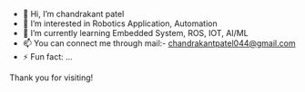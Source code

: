 - 👋 Hi, I’m chandrakant patel
- 👀 I’m interested in Robotics Application, Automation 
- 🌱 I’m currently learning Embedded System, ROS, IOT, AI/ML
- 📫 You can connect me through mail:- chandrakantpatel044@gmail.com
- ⚡ Fun fact: ...

<!---
• Experienced Embedded Engineer with a strong track record in designing and 
implementing advanced hardware and software solutions. 
• Proficient in developing cutting-edge embedded systems, IoT devices, Arduino,
Raspberry-Pi, and firmware using C and C++. 
• Effective collaborator with cross-functional teams, delivering high-quality 
projects within deadlines. 
• Committed to staying current with industry trends and emerging technologies
--->
Thank you for visiting!
